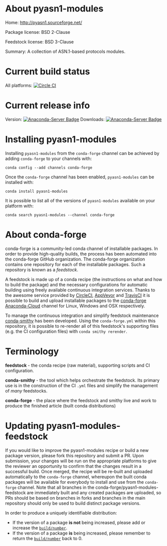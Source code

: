 About pyasn1-modules
====================

Home: http://pyasn1.sourceforge.net/

Package license: BSD 2-Clause

Feedstock license: BSD 3-Clause

Summary: A collection of ASN.1-based protocols modules.



Current build status
====================

All platforms: [![Circle CI](https://circleci.com/gh/conda-forge/pyasn1-modules-feedstock.svg?style=shield)](https://circleci.com/gh/conda-forge/pyasn1-modules-feedstock)

Current release info
====================
Version: [![Anaconda-Server Badge](https://anaconda.org/conda-forge/pyasn1-modules/badges/version.svg)](https://anaconda.org/conda-forge/pyasn1-modules)
Downloads: [![Anaconda-Server Badge](https://anaconda.org/conda-forge/pyasn1-modules/badges/downloads.svg)](https://anaconda.org/conda-forge/pyasn1-modules)

Installing pyasn1-modules
=========================

Installing `pyasn1-modules` from the `conda-forge` channel can be achieved by adding `conda-forge` to your channels with:

```
conda config --add channels conda-forge
```

Once the `conda-forge` channel has been enabled, `pyasn1-modules` can be installed with:

```
conda install pyasn1-modules
```

It is possible to list all of the versions of `pyasn1-modules` available on your platform with:

```
conda search pyasn1-modules --channel conda-forge
```


About conda-forge
=================

conda-forge is a community-led conda channel of installable packages.
In order to provide high-quality builds, the process has been automated into the
conda-forge GitHub organization. The conda-forge organization contains one repository
for each of the installable packages. Such a repository is known as a *feedstock*.

A feedstock is made up of a conda recipe (the instructions on what and how to build
the package) and the necessary configurations for automatic building using freely
available continuous integration services. Thanks to the awesome service provided by
[CircleCI](https://circleci.com/), [AppVeyor](http://www.appveyor.com/)
and [TravisCI](https://travis-ci.org/) it is possible to build and upload installable
packages to the [conda-forge](https://anaconda.org/conda-forge)
[Anaconda-Cloud](http://docs.anaconda.org/) channel for Linux, Windows and OSX respectively.

To manage the continuous integration and simplify feedstock maintenance
[conda-smithy](http://github.com/conda-forge/conda-smithy) has been developed.
Using the ``conda-forge.yml`` within this repository, it is possible to re-render all of
this feedstock's supporting files (e.g. the CI configuration files) with ``conda smithy rerender``.


Terminology
===========

**feedstock** - the conda recipe (raw material), supporting scripts and CI configuration.

**conda-smithy** - the tool which helps orchestrate the feedstock.
                   Its primary use is in the construction of the CI ``.yml`` files
                   and simplify the management of *many* feedstocks.

**conda-forge** - the place where the feedstock and smithy live and work to
                  produce the finished article (built conda distributions)


Updating pyasn1-modules-feedstock
=================================

If you would like to improve the pyasn1-modules recipe or build a new
package version, please fork this repository and submit a PR. Upon submission,
your changes will be run on the appropriate platforms to give the reviewer an
opportunity to confirm that the changes result in a successful build. Once
merged, the recipe will be re-built and uploaded automatically to the
`conda-forge` channel, whereupon the built conda packages will be available for
everybody to install and use from the `conda-forge` channel.
Note that all branches in the conda-forge/pyasn1-modules-feedstock are
immediately built and any created packages are uploaded, so PRs should be based
on branches in forks and branches in the main repository should only be used to
build distinct package versions.

In order to produce a uniquely identifiable distribution:
 * If the version of a package **is not** being increased, please add or increase
   the [``build/number``](http://conda.pydata.org/docs/building/meta-yaml.html#build-number-and-string).
 * If the version of a package **is** being increased, please remember to return
   the [``build/number``](http://conda.pydata.org/docs/building/meta-yaml.html#build-number-and-string)
   back to 0.
